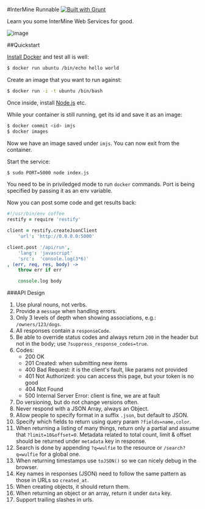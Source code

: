 #InterMine Runnable [![Built with Grunt](https://cdn.gruntjs.com/builtwith.png)](http://gruntjs.com/)

Learn you some InterMine Web Services for good.

![image](https://raw.github.com/radekstepan/im-runnable/master/example.png)

##Quickstart

[Install Docker](https://www.docker.io/gettingstarted/) and test all is well:

```bash
$ docker run ubuntu /bin/echo hello world
```

Create an image that you want to run against:

```bash
$ docker run -i -t ubuntu /bin/bash
```

Once inside, install [Node.js](https://github.com/joyent/node/wiki/Installing-Node.js-via-package-manager) etc.

While your container is still running, get its id and save it as an image:

```bash
$ docker commit <id> imjs
$ docker images
```

Now we have an image saved under `imjs`. You can now exit from the container.

Start the service:

```bash
$ sudo PORT=5000 node index.js
```

You need to be in priviledged mode to run `docker` commands. Port is being specified by passing it as an env variable.

Now you can post some code and get results back:

```coffeescript
#!/usr/bin/env coffee
restify = require 'restify'

client = restify.createJsonClient
    'url': 'http://0.0.0.0:5000'

client.post '/api/run',
    'lang': 'javascript'
    'src':  'console.log(3*6)'
, (err, req, res, body) ->
    throw err if err

    console.log body
```

###API Design

1. Use plural nouns, not verbs.
1. Provide a `message` when handling errors.
1. Only 3 levels of depth when showing associations, e.g.: `/owners/123/dogs`.
1. All responses contain a `responseCode`.
1. Be able to override status codes and always return `200` in the header but not in the body; use `?suppress_response_codes=true`.
1. Codes:
    - 200 OK
    - 201 Created: when submitting new items
    - 400 Bad Request: it is the client's fault, like params not provided
    - 401 Not Authorized: you can access this page, but your token is no good
    - 404 Not Found
    - 500 Internal Server Error: client is fine, we are at fault
1. Do versioning, but do not change versions often.
1. Never respond with a JSON Array, always an Object.
1. Allow people to specify format in a suffix `.json`, but default to JSON.
1. Specify which fields to return using query param `?fields=name,color`.
1. When returning a listing of many things, return only a partial and assume that `?limit=10&offset=0`. Metadata related to total count, limit & offset should be returned under `metadata` key in response.
1. Search is done by appending `?q=wulfie` to the resource or `/search?q=wulfie` for a global one.
1. When returning timestamps use `toJSON()` so we can nicely debug in the browser.
1. Key names in responses (JSON) need to follow the same pattern as those in URLs so `created_at`.
1. When creating objects, it should return them.
1. When returning an object or an array, return it under `data` key.
1. Support trailing slashes in urls.